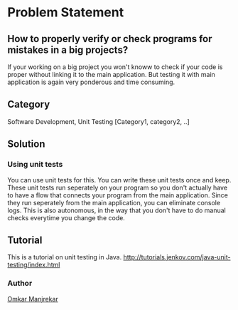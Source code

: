 # Problem Statement
## How to properly verify or check programs for mistakes in a big projects?
If your working on a big project you won't knoww to check if your code is proper without linking it to the main application. But testing it with main application is again very ponderous and time consuming.

## Category
Software Development, Unit Testing [Category1, category2, ..]

## Solution
### Using unit tests 
You can use unit tests for this. You can write these unit tests once and keep. These unit tests run seperately on your program so you don't actually have to have a flow that connects your program from the main application. Since they run seperately from the main application, you can eliminate console logs. This is also autonomous, in the way that you don't have to do manual checks everytime you change the code.

## Tutorial
This is a tutorial on unit testing in Java. http://tutorials.jenkov.com/java-unit-testing/index.html

### Author
[Omkar Manjrekar](github.com/manjrekarom)